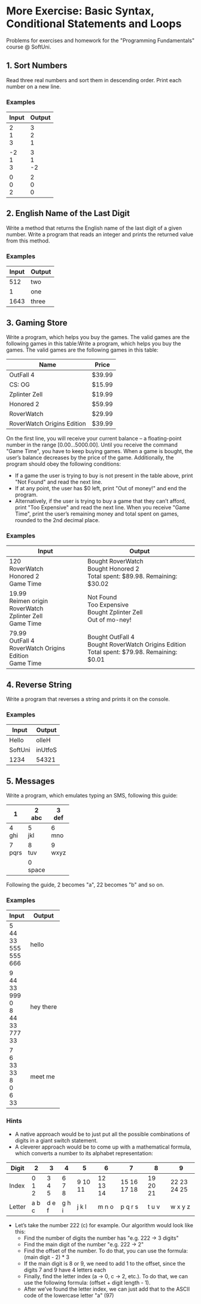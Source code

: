 # More Exercise: Basic Syntax, Conditional Statements and Loops
Problems for exercises and homework for the "Programming Fundamentals" course @ SoftUni.

## 1.	Sort Numbers
Read three real numbers and sort them in descending order. Print each number on a new line.

### Examples
| Input | Output |
| --- | --- |
|2<br>1<br>3|3<br>2<br>1|
|-2<br>1<br>3|3<br>1<br>-2|
|0<br>0<br>2|2<br>0<br>0|

## 2.	English Name of the Last Digit
Write a method that returns the English name of the last digit of a given number. Write a program that reads an integer and prints the returned value from this method.

### Examples
| Input | Output |
| --- | --- |
|512|two|
|1|one|
|1643|three|

## 3.	Gaming Store
Write a program, which helps you buy the games. The valid games are the following games in this table:Write a program, which helps you buy the games. The valid games are the following games in this table:

| Name | Price |
| --- | --- |
|OutFall 4|$39.99|
|CS: OG|$15.99|
|Zplinter Zell|$19.99|
|Honored 2|$59.99|
|RoverWatch|$29.99|
|RoverWatch Origins Edition|$39.99|

On the first line, you will receive your current balance – a floating-point number in the range [0.00…5000.00].
Until you receive the command "Game Time", you have to keep buying games. When a game is bought, the user’s balance decreases by the price of the game.
Additionally, the program should obey the following conditions:
*	If a game the user is trying to buy is not present in the table above, print "Not Found" and read the next line.
*	If at any point, the user has $0 left, print "Out of money!" and end the program.
*	Alternatively, if the user is trying to buy a game that they can’t afford, print "Too Expensive" and read the next line.
When you receive "Game Time", print the user’s remaining money and total spent on games, rounded to the 2nd decimal place.

### Examples
| Input | Output |
| --- | --- |
|120<br>RoverWatch<br>Honored 2<br>Game Time|Bought RoverWatch<br>Bought Honored 2<br>Total spent: $89.98. Remaining: $30.02|
|19.99<br>Reimen origin<br>RoverWatch<br>Zplinter Zell<br>Game Time|Not Found<br>Too Expensive<br>Bought Zplinter Zell<br>Out of mo-ney!|
|79.99<br>OutFall 4<br>RoverWatch Origins Edition<br>Game Time|Bought OutFall 4<br>Bought RoverWatch Origins Edition<br>Total spent: $79.98. Remaining: $0.01|

## 4.	 Reverse String
Write a program that reverses a string and prints it on the console.

### Examples
| Input | Output |
| --- | --- |
|Hello|olleH|
|SoftUni|inUtfoS|
|1234|54321|

## 5.	Messages
Write a program, which emulates typing an SMS, following this guide:

| 1 | 2<br> abc| 3 <br> def|
| --- | --- | --- |
|4<br>ghi|5<br>jkl|6<br>mno|
|7<br>pqrs|8<br>tuv|9<br>wxyz|
||0<br>space||

Following the guide, 2 becomes "a", 22 becomes "b" and so on.

### Examples
| Input | Output |
| --- | --- |
|5<br>44<br>33<br>555<br>555<br>666|hello|
|9<br>44<br>33<br>999<br>0<br>8<br>44<br>33<br>777<br>33|hey there|
|7<br>6<br>33<br>33<br>8<br>0<br>6<br>33|meet me|

### Hints
*	A native approach would be to just put all the possible combinations of digits in a giant switch statement.
*	A cleverer approach would be to come up with a mathematical formula, which converts a number to its alphabet representation:

| Digit | 2 | 3 | 4 | 5 | 6 | 7 | 8 | 9 |
| --- | --- |--- |--- |--- |--- |--- |--- |--- |
|Index|0 1 2|3 4 5|6 7 8|9 10 11|12 13 14|15 16 17 18|19 20 21|22 23 24 25|
|Letter|a b c|d e f|g h i|j  k  l|m  n  o|p  q  r  s|t u v|w  x  y  z|

*	Let’s take the number 222 (c) for example. Our algorithm would look like this:
    *	Find the number of digits the number has "e.g. 222 -> 3 digits"
    *	Find the main digit of the number "e.g.  222 -> 2"
    *	Find the offset of the number. To do that, you can use the formula: (main digit - 2) * 3
    *	If the main digit is 8 or 9, we need to add 1 to the offset, since the digits 7 and 9 have 4 letters each
    *	Finally, find the letter index (a -> 0, c -> 2, etc.). To do that, we can use the following formula: (offset + digit length - 1).
    *	After we’ve found the letter index, we can just add that to the ASCII code of the lowercase letter "a" (97)
